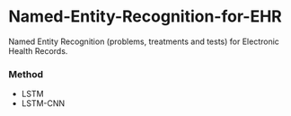 # Named-Entity-Recognition-for-EHR

Named Entity Recognition (problems, treatments and tests) for Electronic Health Records.

### Method
- LSTM
- LSTM-CNN
